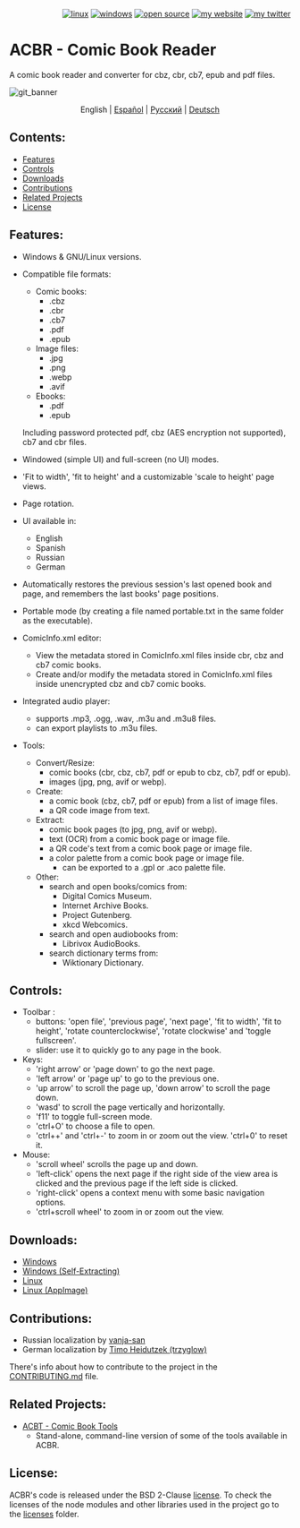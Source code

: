 <p align="right">  
  <a href="#downloads"><img src="https://user-images.githubusercontent.com/8535921/189104931-527ab8bc-8757-4e04-8150-5207d2077bb8.png" title="linux"></a>
  <a href="#downloads"><img src="https://user-images.githubusercontent.com/8535921/189104940-ade062d9-d2e0-4e08-83a4-f34cdb457025.png" title="windows"></a>
  <a href="#license"><img src="https://user-images.githubusercontent.com/8535921/189119543-b1f7cc20-bd0e-44e7-811a-c23b0ccdf767.png" title="open source"></a>
  <a href="http://www.binarynonsense.com/"><img src="https://user-images.githubusercontent.com/8535921/189104953-7ac2d4d1-7d36-483b-8cc9-3568d1cbf6e5.png" title="my website"></a>
  <a href="https://twitter.com/binarynonsense"><img src="https://user-images.githubusercontent.com/8535921/189104963-ae74d98e-ddb3-4068-8958-7028ecae2966.png" title="my twitter"></a>
</p>

# ACBR - Comic Book Reader

A comic book reader and converter for cbz, cbr, cb7, epub and pdf files.

![git_banner](https://github.com/binarynonsense/comic-book-reader/assets/8535921/a8a7f902-4445-4695-9bc0-bbae4cba78f2)

<p align="center">
  <span>English</span> |
  <a href="./README.es.md">Español</a> | 
  <a href="./README.ru.md">Русский</a> | 
  <a href="./README.de.md">Deutsch</a>
</p>

## Contents:

- [Features](#features)
- [Controls](#controls)
- [Downloads](#downloads)
- [Contributions](#contributions)
- [Related Projects](#related-projects)
- [License](#license)

## Features:

- Windows & GNU/Linux versions.
- Compatible file formats:

  - Comic books:
    - .cbz
    - .cbr
    - .cb7
    - .pdf
    - .epub
  - Image files:
    - .jpg
    - .png
    - .webp
    - .avif
  - Ebooks:
    - .pdf
    - .epub

  Including password protected pdf, cbz (AES encryption not supported), cb7 and cbr files.

- Windowed (simple UI) and full-screen (no UI) modes.
- 'Fit to width', 'fit to height' and a customizable 'scale to height' page views.
- Page rotation.
- UI available in:
  - English
  - Spanish
  - Russian
  - German
- Automatically restores the previous session's last opened book and page, and remembers the last books' page positions.
- Portable mode (by creating a file named portable.txt in the same folder as the executable).
- ComicInfo.xml editor:
  - View the metadata stored in ComicInfo.xml files inside cbr, cbz and cb7 comic books.
  - Create and/or modify the metadata stored in ComicInfo.xml files inside unencrypted cbz and cb7 comic books.
- Integrated audio player:
  - supports .mp3, .ogg, .wav, .m3u and .m3u8 files.
  - can export playlists to .m3u files.
- Tools:
  - Convert/Resize:
    - comic books (cbr, cbz, cb7, pdf or epub to cbz, cb7, pdf or epub).
    - images (jpg, png, avif or webp).
  - Create:
    - a comic book (cbz, cb7, pdf or epub) from a list of image files.
    - a QR code image from text.
  - Extract:
    - comic book pages (to jpg, png, avif or webp).
    - text (OCR) from a comic book page or image file.
    - a QR code's text from a comic book page or image file.
    - a color palette from a comic book page or image file.
      - can be exported to a .gpl or .aco palette file.
  - Other:
    - search and open books/comics from:
      - Digital Comics Museum.
      - Internet Archive Books.
      - Project Gutenberg.
      - xkcd Webcomics.
    - search and open audiobooks from:
      - Librivox AudioBooks.
    - search dictionary terms from:
      - Wiktionary Dictionary.

## Controls:

- Toolbar :
  - buttons: 'open file', 'previous page', 'next page', 'fit to width', 'fit to height', 'rotate counterclockwise', 'rotate clockwise' and 'toggle fullscreen'.
  - slider: use it to quickly go to any page in the book.
- Keys:
  - 'right arrow' or 'page down' to go the next page.
  - 'left arrow' or 'page up' to go to the previous one.
  - 'up arrow' to scroll the page up, 'down arrow' to scroll the page down.
  - 'wasd' to scroll the page vertically and horizontally.
  - 'f11' to toggle full-screen mode.
  - 'ctrl+O' to choose a file to open.
  - 'ctrl++' and 'ctrl+-' to zoom in or zoom out the view. 'ctrl+0' to reset it.
- Mouse:
  - 'scroll wheel' scrolls the page up and down.
  - 'left-click' opens the next page if the right side of the view area is clicked and the previous page if the left side is clicked.
  - 'right-click' opens a context menu with some basic navigation options.
  - 'ctrl+scroll wheel' to zoom in or zoom out the view.

## Downloads:

- [Windows](https://github.com/binarynonsense/comic-book-reader/releases/latest/download/ACBR_Windows.zip)
- [Windows (Self-Extracting)](https://github.com/binarynonsense/comic-book-reader/releases/latest/download/ACBR_Windows_SelfExtracting.exe)
- [Linux](https://github.com/binarynonsense/comic-book-reader/releases/latest/download/ACBR_Linux.zip)
- [Linux (AppImage)](https://github.com/binarynonsense/comic-book-reader/releases/latest/download/ACBR_Linux_AppImage.zip)

## Contributions:

- Russian localization by [vanja-san](https://github.com/vanja-san)
- German localization by [Timo Heidutzek (trzyglow)](https://github.com/trzyglow)

There's info about how to contribute to the project in the [CONTRIBUTING.md](../CONTRIBUTING.md) file.

## Related Projects:

- [ACBT - Comic Book Tools](https://github.com/binarynonsense/comic-book-tools)
  - Stand-alone, command-line version of some of the tools available in ACBR.

## License:

ACBR's code is released under the BSD 2-Clause [license](../LICENSE). To check the licenses of the node modules and other libraries used in the project go to the [licenses](../licenses/) folder.
